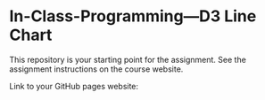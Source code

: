 # In-Class-Programming—D3 Line Chart

This repository is your starting point for the assignment. See the assignment instructions on the course website.

Link to your GitHub pages website: <insert your clickable hyperlink here>
